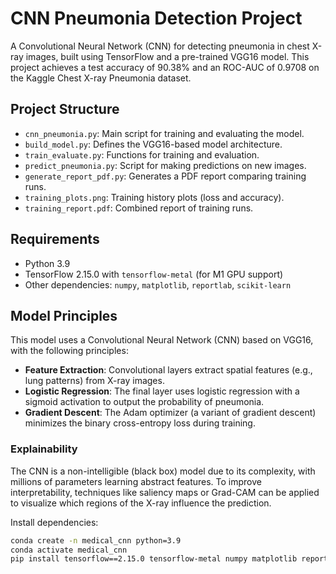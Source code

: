 # CNN Pneumonia Detection Project

A Convolutional Neural Network (CNN) for detecting pneumonia in chest X-ray images, built using TensorFlow and a pre-trained VGG16 model. This project achieves a test accuracy of 90.38% and an ROC-AUC of 0.9708 on the Kaggle Chest X-ray Pneumonia dataset.

## Project Structure
- `cnn_pneumonia.py`: Main script for training and evaluating the model.
- `build_model.py`: Defines the VGG16-based model architecture.
- `train_evaluate.py`: Functions for training and evaluation.
- `predict_pneumonia.py`: Script for making predictions on new images.
- `generate_report_pdf.py`: Generates a PDF report comparing training runs.
- `training_plots.png`: Training history plots (loss and accuracy).
- `training_report.pdf`: Combined report of training runs.

## Requirements
- Python 3.9
- TensorFlow 2.15.0 with `tensorflow-metal` (for M1 GPU support)
- Other dependencies: `numpy`, `matplotlib`, `reportlab`, `scikit-learn`

## Model Principles
This model uses a Convolutional Neural Network (CNN) based on VGG16, with the following principles:
- **Feature Extraction**: Convolutional layers extract spatial features (e.g., lung patterns) from X-ray images.
- **Logistic Regression**: The final layer uses logistic regression with a sigmoid activation to output the probability of pneumonia.
- **Gradient Descent**: The Adam optimizer (a variant of gradient descent) minimizes the binary cross-entropy loss during training.

### Explainability
The CNN is a non-intelligible (black box) model due to its complexity, with millions of parameters learning abstract features. To improve interpretability, techniques like saliency maps or Grad-CAM can be applied to visualize which regions of the X-ray influence the prediction.

Install dependencies:
```bash
conda create -n medical_cnn python=3.9
conda activate medical_cnn
pip install tensorflow==2.15.0 tensorflow-metal numpy matplotlib reportlab scikit-learn



